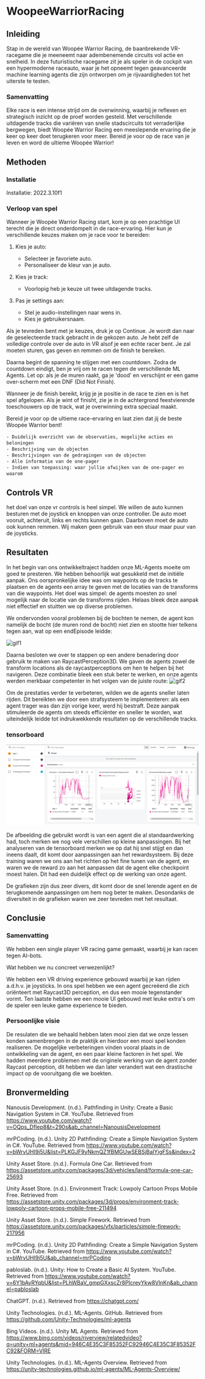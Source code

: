 # WoopeeWarriorRacing

## Inleiding
Stap in de wereld van Woopée Warrior Racing, de baanbrekende VR-racegame die je meeneemt naar adembenemende circuits vol actie en snelheid. In deze futuristische racegame zit je als speler in de cockpit van een hypermoderne raceauto, waar je het opneemt tegen geavanceerde machine learning agents die zijn ontworpen om je rijvaardigheden tot het uiterste te testen.
### Samenvatting
Elke race is een intense strijd om de overwinning, waarbij je reflexen en strategisch inzicht op de proef worden gesteld. Met verschillende uitdagende tracks die variëren van snelle stadscircuits tot verraderlijke bergwegen, biedt Woopée Warrior Racing een meeslepende ervaring die je keer op keer doet terugkeren voor meer. Bereid je voor op de race van je leven en word de ultieme Woopée Warrior!

## Methoden

### Installatie

Installatie: 2022.3.10f1

### Verloop van spel
Wanneer je Woopée Warrior Racing start, kom je op een prachtige UI terecht die je direct onderdompelt in de race-ervaring. Hier kun je verschillende keuzes maken om je race voor te bereiden:

1) Kies je auto:
    - Selecteer je favoriete auto.
    - Personaliseer de kleur van je auto.

2) Kies je track:
    - Voorlopig heb je keuze uit twee uitdagende tracks.

3) Pas je settings aan:
    - Stel je audio-instellingen naar wens in.
    - Kies je gebruikersnaam.

Als je tevreden bent met je keuzes, druk je op Continue. Je wordt dan naar de geselecteerde track gebracht in de gekozen auto. Je hebt zelf de volledige controle over de auto in VR alsof je een echte racer bent. Je zal moeten sturen, gas geven en remmen om de finish te bereiken.

Daarna begint de spanning te stijgen met een countdown. Zodra de countdown eindigt, ben je vrij om te racen tegen de verschillende ML Agents. Let op: als je de muren raakt, ga je 'dood' en verschijnt er een game over-scherm met een DNF (Did Not Finish).

Wanneer je de finish bereikt, krijg je je positie in de race te zien en is het spel afgelopen. Als je wint of finisht, zie je in de achtergrond feestvierende toeschouwers op de track, wat je overwinning extra speciaal maakt.

Bereid je voor op de ultieme race-ervaring en laat zien dat jij de beste Woopée Warrior bent!

    - Duidelijk overzicht van de observaties, mogelijke acties en beloningen
    - Beschrijving van de objecten
    - Beschrijvingen van de gedragingen van de objecten
    - Alle informatie van de one-pager
    - Indien van toepassing: waar jullie afwijken van de one-pager en waarom

## Controls VR

het doel van onze vr controls is heel simpel. We willen de auto kunnen besturen met de joystick en knoppen van onze controller. De auto moet vooruit, achteruit, links en rechts kunnen gaan. Daarboven moet de auto ook kunnen remmen. Wij maken geen gebruik van een stuur maar puur van de joysticks.

## Resultaten
In het begin van ons ontwikkeltraject hadden onze ML-Agents moeite om goed te presteren. We hebben behoorlijk wat gesukkeld met de initiële aanpak. Ons oorspronkelijke idee was om waypoints op de tracks te plaatsen en de agents een array te geven met de locaties van de transforms van die waypoints. Het doel was simpel: de agents moesten zo snel mogelijk naar de locatie van de transforms rijden. Helaas bleek deze aanpak niet effectief en stuitten we op diverse problemen.

We ondervonden vooral problemen bij de bochten te nemen, de agent kon namelijk de bocht (de muren rond de bocht) niet zien en stootte hier telkens tegen aan, wat op een endEpisode leidde:<br>
<!-- ![gif1](./scr/VR-vid1.gif) -->
![gif1](./scr/VR-Track-1.gif)

Daarna besloten we over te stappen op een andere benadering door gebruik te maken van RaycastPerception3D. We gaven de agents zowel de transform locations als de raycastperceptions om hen te helpen bij het navigeren. Deze combinatie bleek een stuk beter te werken, en onze agents werden merkbaar competenter in het volgen van de juiste route:
![gif2](./scr/VR-Track-2.gif)

Om de prestaties verder te verbeteren, wilden we de agents sneller laten rijden. Dit bereikten we door een strafsysteem te implementeren: als een agent trager was dan zijn vorige keer, werd hij bestraft. Deze aanpak stimuleerde de agents om steeds efficiënter en sneller te worden, wat uiteindelijk leidde tot indrukwekkende resultaten op de verschillende tracks.

### tensorboard

![tensboard_afbeelding](./scr/tensorboard.png)

De afbeelding die gebruikt wordt is van een agent die al standaardwerking had, toch merken we nog vele verschillen op kleine aanpassingen. Bij het analyseren van de tensorboard merken we op dat hij snel stijgt en dan ineens daalt, dit komt door aanpassingen aan het rewardsysteem. Bij deze training waren we ons aan het richten op het fine tunen van de agent, en waren we de reward zo aan het aanpassen dat de agent elke checkpoint moest halen. Dit had een duidelijk effect op de werking van onze agent.

De grafieken zijn dus zeer divers, dit komt door de snel lerende agent en de terugkomende aanpassingen om hem nog beter te maken. Desondanks de diversiteit in de grafieken waren we zeer tevreden met het resultaat.

## Conclusie

### Samenvatting

We hebben een single player VR racing game gemaakt, waarbij je kan racen tegen AI-bots.

Wat hebben we nu concreet verwezenlijkt?

We hebben een VR driving experience gebouwd waarbij je kan rijden a.d.h.v. je joysticks. In ons spel hebben we een agent gecreëerd die zich oriënteert met Raycast3D perception, en dus een mooie tegenstander vormt. Ten laatste hebben we een mooie UI gebouwd met leuke extra's om de speler een leuke game experience te bieden.

### Persoonlijke visie

De resulaten die we behaald hebben laten mooi zien dat we onze lessen konden samenbrengen in de praktijk en hierdoor een mooi spel konden realiseren. De mogelijke verbeteringen vinden vooral plaats in de ontwikkeling van de agent, en een paar kleine factoren in het spel. We hadden meerdere problemen met de originele werking van de agent zonder Raycast perception, dit hebben we dan later verandert wat een drastische impact op de vooruitgang die we boekten. 

## Bronvermelding

Nanousis Development. (n.d.). Pathfinding in Unity: Create a Basic Navigation System in C#. YouTube. Retrieved from https://www.youtube.com/watch?v=OQps_DfIep8&t=290s&ab_channel=NanousisDevelopment

mrPCoding. (n.d.). Unity 2D Pathfinding: Create a Simple Navigation System in C#. YouTube. Retrieved from https://www.youtube.com/watch?v=bWrvUHI9j5U&list=PLKGJF9yNkmQZ1fBMGUwSEBSjBaIYjgFSs&index=2

Unity Asset Store. (n.d.). Formula One Car. Retrieved from https://assetstore.unity.com/packages/3d/vehicles/land/formula-one-car-25693

Unity Asset Store. (n.d.). Environment Track: Lowpoly Cartoon Props Mobile Free. Retrieved from https://assetstore.unity.com/packages/3d/props/environment-track-lowpoly-cartoon-props-mobile-free-211494

Unity Asset Store. (n.d.). Simple Firework. Retrieved from https://assetstore.unity.com/packages/vfx/particles/simple-firework-217956

mrPCoding. (n.d.). Unity 2D Pathfinding: Create a Simple Navigation System in C#. YouTube. Retrieved from https://www.youtube.com/watch?v=bWrvUHI9j5U&ab_channel=mrPCoding

pabloslab. (n.d.). Unity: How to Create a Basic AI System. YouTube. Retrieved from https://www.youtube.com/watch?v=6Y1bAvRYqbU&list=PLhWBaV_gmpGXxscZr8PIcreyYkw8VlnKn&ab_channel=pabloslab

ChatGPT. (n.d.). Retrieved from https://chatgpt.com/

Unity Technologies. (n.d.). ML-Agents. GitHub. Retrieved from https://github.com/Unity-Technologies/ml-agents

Bing Videos. (n.d.). Unity ML Agents. Retrieved from https://www.bing.com/videos/riverview/relatedvideo?q=unity+ml+agents&mid=946C4E35C3F85352FC92946C4E35C3F85352FC92&FORM=VIRE

Unity Technologies. (n.d.). ML-Agents Overview. Retrieved from https://unity-technologies.github.io/ml-agents/ML-Agents-Overview/

